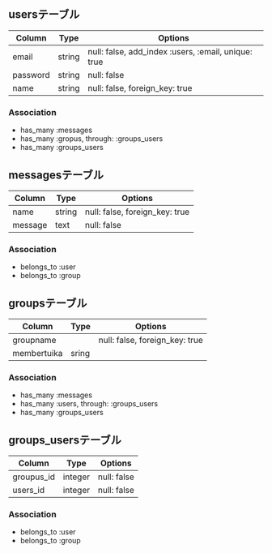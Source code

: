 ## usersテーブル

|Column|Type|Options|
|------|----|-------|
|email|string|null: false, add_index :users, :email, unique: true|
|password|string|null: false|
|name|string|null: false, foreign_key: true|

### Association
- has_many :messages
- has_many :gropus, through: :groups_users
- has_many :groups_users

## messagesテーブル

|Column|Type|Options|
|------|----|-------|
|name|string|null: false, foreign_key: true|
|message|text|null: false|

### Association
- belongs_to :user
- belongs_to :group


## groupsテーブル

|Column|Type|Options|
|------|----|-------|
|groupname||null: false, foreign_key: true|
|membertuika|sring|

### Association
- has_many :messages
- has_many :users, through: :groups_users
- has_many :groups_users

## groups_usersテーブル

|Column|Type|Options|
|------|----|-------|
|groupus_id|integer|null: false|
|users_id|integer|null: false|

### Association
- belongs_to :user
- belongs_to :group